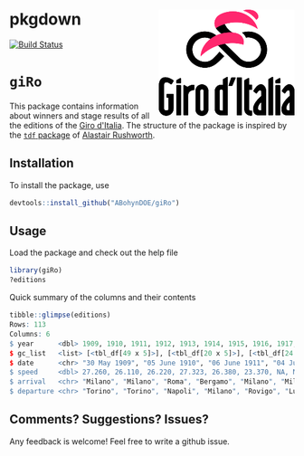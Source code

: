 # pkgdown <img src="man/figures/resized_logo.png" align="right" />

[![Build Status](https://www.travis-ci.com/ABohynDOE/giRo.svg?branch=master)](https://www.travis-ci.com/ABohynDOE/giRo)

# `giRo`

This package contains information about winners and stage results of all the editions of the [Giro d'Italia](https://www.giroditalia.it/). 
The structure of the package is inspired by the [`tdf` package](https://github.com/alastairrushworth/tdf) of [Alastair Rushworth](https://twitter.com/rushworth_a).

## Installation

To install the package, use

``` r
devtools::install_github("ABohynDOE/giRo")
```

## Usage

Load the package and check out the help file

``` r
library(giRo)
?editions
```

Quick summary of the columns and their contents

``` r
tibble::glimpse(editions)
Rows: 113
Columns: 6
$ year      <dbl> 1909, 1910, 1911, 1912, 1913, 1914, 1915, 1916, 1917, 1918, 1919, 1920, ~
$ gc_list   <list> [<tbl_df[49 x 5]>], [<tbl_df[20 x 5]>], [<tbl_df[24 x 5]>], [<tbl_df[6 ~
$ date      <chr> "30 May 1909", "05 June 1910", "06 June 1911", "04 June 1912", "22 May ~
$ speed     <dbl> 27.260, 26.110, 26.220, 27.323, 26.380, 23.370, NA, NA, NA, NA, 26.440, ~
$ arrival   <chr> "Milano", "Milano", "Roma", "Bergamo", "Milano", "Milano", NA, NA, NA, ~
$ departure <chr> "Torino", "Torino", "Napoli", "Milano", "Rovigo", "Lugo", NA, NA, NA, ~
```

## Comments? Suggestions? Issues?

Any feedback is welcome\! Feel free to write a github issue.
